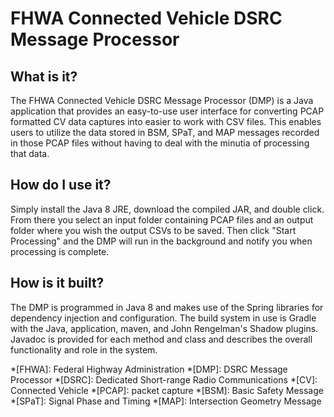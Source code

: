 # FHWA Connected Vehicle DSRC Message Processor

## What is it?
The FHWA Connected Vehicle DSRC Message Processor (DMP) is a Java
application that provides an easy-to-use user interface for converting PCAP
formatted CV data captures into easier to work with CSV files. This enables
users to utilize the data stored in BSM, SPaT, and MAP messages recorded in
those PCAP files without having to deal with the minutia of processing that
data.

## How do I use it?
Simply install the Java 8 JRE, download the compiled JAR, and double click.
From there you select an input folder containing PCAP files and an output 
folder where you wish the output CSVs to be saved. Then click "Start Processing"
and the DMP will run in the background and notify you when processing is 
complete.

## How is it built?
The DMP is programmed in Java 8 and makes use of the Spring libraries for
dependency injection and configuration. The build system in use is Gradle with
the Java, application, maven, and John Rengelman's Shadow plugins. Javadoc is
provided for each method and class and describes the overall functionality and
role in the system.

*[FHWA]: Federal Highway Administration
*[DMP]: DSRC Message Processor
*[DSRC]: Dedicated Short-range Radio Communications
*[CV]: Connected Vehicle
*[PCAP]: packet capture
*[BSM]: Basic Safety Message
*[SPaT]: Signal Phase and Timing
*[MAP]: Intersection Geometry Message
